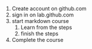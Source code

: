 1. Create account on github.com
2. sign in on lab.github.com
3. start markdown course
   1. Learn from the steps
   2. finish the steps
4. Complete the course
